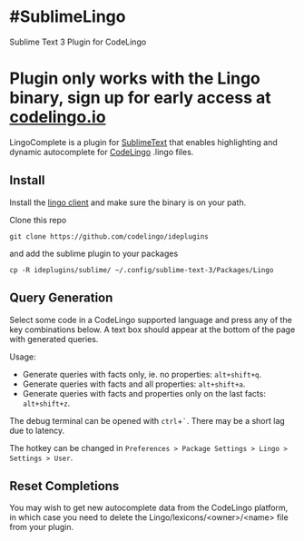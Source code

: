 #SublimeLingo
=========

Sublime Text 3 Plugin for CodeLingo

# Plugin only works with the Lingo binary, sign up for early access at [codelingo.io](http://codelingo.io)

LingoComplete is a plugin for [SublimeText](http://www.sublimetext.com/) that enables highlighting and dynamic autocomplete for [CodeLingo](http://codelingo.io) .lingo files.

Install
-------

Install the [lingo client](https://github.com/codelingo/lingo) and make sure the binary is on your path.
<!-- TODO:  add to package control https://trello.com/c/SCTHS3xW/638-add-sublimelingo-to-package-control -->
<!--  Install Sublime Package Control (if you haven't done so already) from http://wbond.net/sublime_packages/package_control. Be sure to restart ST to complete the installation.

Bring up the command palette (default ctrl+shift+p or cmd+shift+p) and start typing Package Control: Install Package then press return or click on that option to activate it. You will be presented with a new Quick Panel with the list of available packages. Type Lingo and press return or on its entry to install Lingo. If there is no entry for Lingo, you most likely already have it installed.
 -->
Clone this repo

`git clone https://github.com/codelingo/ideplugins`

and add the sublime plugin to your packages

`cp -R ideplugins/sublime/ ~/.config/sublime-text-3/Packages/Lingo`

Query Generation
-------

Select some code in a CodeLingo supported language and press any of the key combinations below. A text box should appear at the bottom of the page with generated queries.

Usage:

- Generate queries with facts only, ie. no properties: `alt+shift+q`.
- Generate queries with facts and all properties: `alt+shift+a`.
- Generate queries with facts and properties only on the last facts: `alt+shift+z`.

The debug terminal can be opened with `ctrl`+`` ` ``. There may be a short lag due to latency.

The hotkey can be changed in `Preferences > Package Settings > Lingo > Settings > User`.


Reset Completions
-------

You may wish to get new autocomplete data from the CodeLingo platform, in which case you need to delete the Lingo/lexicons/\<owner\>/\<name\> file from your plugin.
